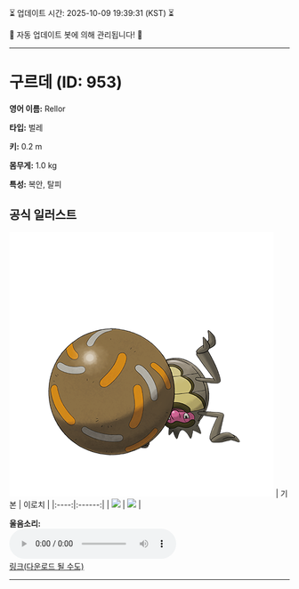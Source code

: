 
⏳ 업데이트 시간: 2025-10-09 19:39:31 (KST) ⏳

🤖 자동 업데이트 봇에 의해 관리됩니다! 🤖

---

# 구르데 (ID: 953)
**영어 이름:** Rellor

**타입:** 벌레

**키:** 0.2 m

**몸무게:** 1.0 kg

**특성:** 복안, 탈피

## 공식 일러스트
![](https://raw.githubusercontent.com/PokeAPI/sprites/master/sprites/pokemon/other/official-artwork/953.png)
| 기본 | 이로치 |
|:----:|:------:|
| <img src="http://play.pokemonshowdown.com/sprites/ani/rellor.gif" width="200"> | <img src="http://play.pokemonshowdown.com/sprites/ani-shiny/rellor.gif" width="200"> |

**울음소리:**<br><audio controls src="https://raw.githubusercontent.com/PokeAPI/cries/main/cries/pokemon/latest/953.ogg"></audio><br> [링크(다운로드 될 수도)](https://raw.githubusercontent.com/PokeAPI/cries/main/cries/pokemon/latest/953.ogg)


---
